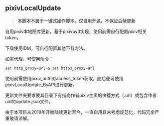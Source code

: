 ## pixivLocalUpdate

> **本脚本不属于一键式操作脚本，仅自用开源，不保证后续更新**

自用pixiv本地图库更新，基于pixivpy3实现，使用前需自行配置pixiv相关token。

下载使用IDM，可自行配置其他下载方法。

如需代理，可使用命令：

```bash
set http_proxy=url & set https_proxy=url
```

使用前需使用pixiv_auth对access_token获取，随后便可使用pixivLocalUpdate_ByAPI进行更新。

更新文件夹要求要其目录下有指向作者pixiv主页的快捷方式（.url）或包含作者uid的update.json文件。

由于本项目从2018年开始陆续更新至今，一直自用且未考虑规范化，代码冗余严重敬请谅解。